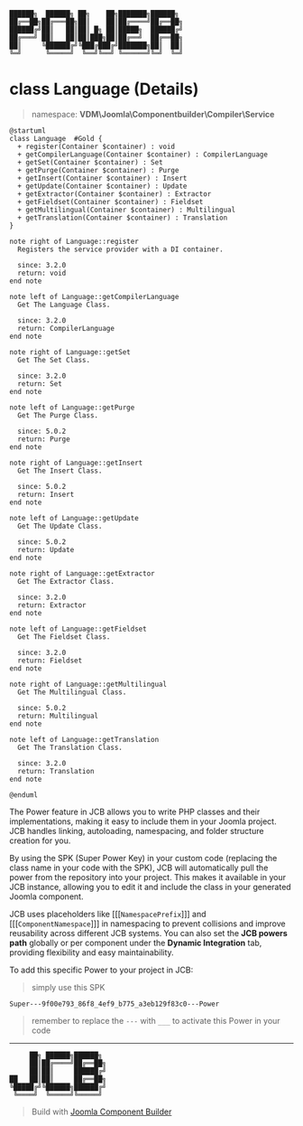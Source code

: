 ```
██████╗  ██████╗ ██╗    ██╗███████╗██████╗
██╔══██╗██╔═══██╗██║    ██║██╔════╝██╔══██╗
██████╔╝██║   ██║██║ █╗ ██║█████╗  ██████╔╝
██╔═══╝ ██║   ██║██║███╗██║██╔══╝  ██╔══██╗
██║     ╚██████╔╝╚███╔███╔╝███████╗██║  ██║
╚═╝      ╚═════╝  ╚══╝╚══╝ ╚══════╝╚═╝  ╚═╝
```
# class Language (Details)
> namespace: **VDM\Joomla\Componentbuilder\Compiler\Service**

```uml
@startuml
class Language  #Gold {
  + register(Container $container) : void
  + getCompilerLanguage(Container $container) : CompilerLanguage
  + getSet(Container $container) : Set
  + getPurge(Container $container) : Purge
  + getInsert(Container $container) : Insert
  + getUpdate(Container $container) : Update
  + getExtractor(Container $container) : Extractor
  + getFieldset(Container $container) : Fieldset
  + getMultilingual(Container $container) : Multilingual
  + getTranslation(Container $container) : Translation
}

note right of Language::register
  Registers the service provider with a DI container.

  since: 3.2.0
  return: void
end note

note left of Language::getCompilerLanguage
  Get The Language Class.

  since: 3.2.0
  return: CompilerLanguage
end note

note right of Language::getSet
  Get The Set Class.

  since: 3.2.0
  return: Set
end note

note left of Language::getPurge
  Get The Purge Class.

  since: 5.0.2
  return: Purge
end note

note right of Language::getInsert
  Get The Insert Class.

  since: 5.0.2
  return: Insert
end note

note left of Language::getUpdate
  Get The Update Class.

  since: 5.0.2
  return: Update
end note

note right of Language::getExtractor
  Get The Extractor Class.

  since: 3.2.0
  return: Extractor
end note

note left of Language::getFieldset
  Get The Fieldset Class.

  since: 3.2.0
  return: Fieldset
end note

note right of Language::getMultilingual
  Get The Multilingual Class.

  since: 5.0.2
  return: Multilingual
end note

note left of Language::getTranslation
  Get The Translation Class.

  since: 3.2.0
  return: Translation
end note
 
@enduml
```

The Power feature in JCB allows you to write PHP classes and their implementations, making it easy to include them in your Joomla project. JCB handles linking, autoloading, namespacing, and folder structure creation for you.

By using the SPK (Super Power Key) in your custom code (replacing the class name in your code with the SPK), JCB will automatically pull the power from the repository into your project. This makes it available in your JCB instance, allowing you to edit it and include the class in your generated Joomla component.

JCB uses placeholders like [[[`NamespacePrefix`]]] and [[[`ComponentNamespace`]]] in namespacing to prevent collisions and improve reusability across different JCB systems. You can also set the **JCB powers path** globally or per component under the **Dynamic Integration** tab, providing flexibility and easy maintainability.

To add this specific Power to your project in JCB:

> simply use this SPK
```
Super---9f00e793_86f8_4ef9_b775_a3eb129f83c0---Power
```
> remember to replace the `---` with `___` to activate this Power in your code

---
```
     ██╗ ██████╗██████╗
     ██║██╔════╝██╔══██╗
     ██║██║     ██████╔╝
██   ██║██║     ██╔══██╗
╚█████╔╝╚██████╗██████╔╝
 ╚════╝  ╚═════╝╚═════╝
```
> Build with [Joomla Component Builder](https://git.vdm.dev/joomla/Component-Builder)

